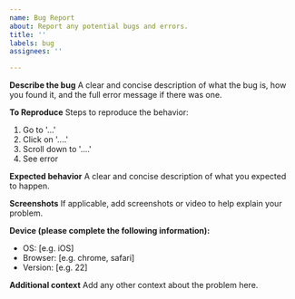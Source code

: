 ```yaml
---
name: Bug Report
about: Report any potential bugs and errors.
title: ''
labels: bug
assignees: ''

---
```


**Describe the bug**
A clear and concise description of what the bug is, how you found it, and the full error message if there was one.

**To Reproduce**
Steps to reproduce the behavior:
1. Go to '...'
2. Click on '....'
3. Scroll down to '....'
4. See error

**Expected behavior**
A clear and concise description of what you expected to happen.

**Screenshots**
If applicable, add screenshots or video to help explain your problem.

**Device (please complete the following information):**
 - OS: [e.g. iOS]
 - Browser: [e.g. chrome, safari]
 - Version: [e.g. 22]

**Additional context**
Add any other context about the problem here.
